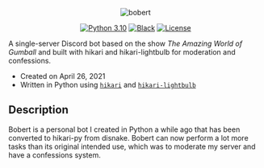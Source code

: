 <div align="center">

![bobert](https://media.discordapp.net/attachments/993704075419992154/1059234759290650685/bobert.png?ex=67e1dabe&is=67e0893e&hm=bfd31d9fd8bc127a2c7f4762d7310db6af17e7c734176abe220b8a57f6609623&=&format=webp&quality=lossless&width=802&height=802)
  
</div>

<div align="center">

[![Python 3.10](https://img.shields.io/badge/python-3.10-blue.svg)](https://www.python.org/downloads/release/python-390/)
[![Black](https://img.shields.io/badge/code%20style-black-000000.svg)](https://pypi.org/project/black)
[![License](https://img.shields.io/github/license/st1xkz/bobert)](https://github.com/st1xkz/bobert/blob/main/LICENSE)

</div>

A single-server Discord bot based on the show *The Amazing World of Gumball* and built with hikari and hikari-lightbulb for moderation and confessions.

 - Created on April 26, 2021
 - Written in Python using [`hikari`](https://github.com/hikari-py/hikari) and [`hikari-lightbulb`](https://github.com/tandemdude/hikari-lightbulb)
 
## Description

Bobert is a personal bot I created in Python a while ago that has been converted to hikari-py from disnake. Bobert can now perform a lot more tasks than its original intended use, which was to moderate my server and have a confessions system.

